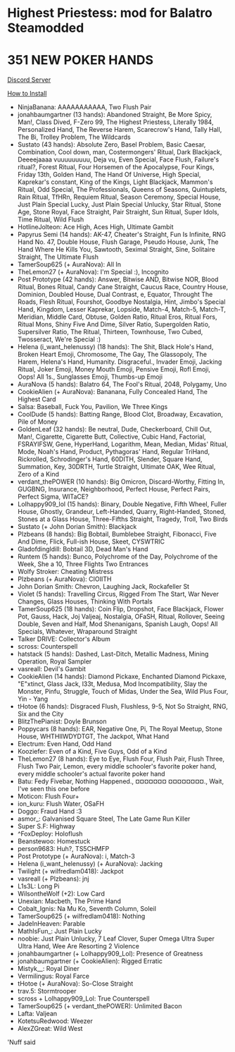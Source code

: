 # Highest Priestess: mod for Balatro Steamodded

# 351 NEW POKER HANDS

[Discord Server](https://discord.gg/XbfZc48t8B)

[How to Install](https://github.com/Steamodded/smods?tab=readme-ov-file#how-to-install-a-mod)

- NinjaBanana: AAAAAAAAAAA, Two Flush Pair
- jonahbaumgartner (13 hands): Abandoned Straight, Be More Spicy, Man!, Class Dived, F-Zero 99, The Highest Priestess, Literally 1984, Personalized Hand, The Reverse Harem, Scarecrow's Hand, Tally Hall, The Bi, Trolley Problem, The Wildcards
- Sustato (43 hands): Absolute Zero, Basel Problem, Basic Caesar, Combination, Cool down, man, Costermongers' Ritual, Dark Blackjack, Deeeejaaaa vuuuuuuuuu, Deja vu, Even Special, Face Flush, Failure's ritual?, Forest Ritual, Four Horsemen of the Apocalypse, Four Kings, Friday 13th, Golden Hand, The Hand Of Universe, High Special, Kaprekar's constant, King of the Kings, Light Blackjack, Mammon's Ritual, Odd Special, The Professionals, Queens of Seasons, Quintuplets, Rain Ritual, TfHRn, Requiem Ritual, Season Ceremony, Special House, Just Plain Special Lucky, Just Plain Special Unlucky, Star Ritual, Stone Age, Stone Royal, Face Straight, Pair Straight, Sun Ritual, Super Idols, Time Ritual, Wild Flush
- HotlineJolteon: Ace High, Aces High, Ultimate Gambit
- Papyrus Semi (14 hands): AK-47, Cheater's Straight, Fun Is Infinite, RNG Hand No. 47, Double House, Flush Garage, Pseudo House, Junk, The Hand Where He Kills You, Sawtooth, Seximal Straight, Sine, Solitaire Straight, The Ultimate Flush
- TamerSoup625 (+ AuraNova): All In
- TheLemon27 (+ AuraNova): I'm Special :), Incognito
- Post Prototype (42 hands): Answer, Bitwise AND, Bitwise NOR, Blood Ritual, Bones Ritual, Candy Cane Straight, Caucus Race, Country House, Dominion, Doubled House, Dual Contrast, e, Equator, Throught The Roads, Flesh Ritual, Fourshot, Goodbye Nostalgia, Hint, Jimbo's Special Hand, Kingdom, Lesser Kaprekar, Lopside, Match-4, Match-5, Match-T, Meridian, Middle Card, Obtuse, Golden Ratio, Ritual Eros, Ritual Fors, Ritual Mons, Shiny Five And Dime, Silver Ratio, Supergolden Ratio, Supersilver Ratio, The Ritual, Thirteen, Townhouse, Two Cubed, Twosseract, We're Special :)
- Helena (i_want_helenussy) (18 hands): The Shit, Black Hole's Hand, Broken Heart Emoji, Chromosome, The Gay, The Glassopoly, The Harem, Helena's Hand, Humanity. Disgraceful., Invader Emoji, Jacking Ritual, Joker Emoji, Money Mouth Emoji, Pensive Emoji, Rofl Emoji, Oops! All 1s., Sunglasses Emoji, Thumbs-up Emoji
- AuraNova (5 hands): Balatro 64, The Fool's Ritual, 2048, Polygamy, Uno
- CookieAlien (+ AuraNova): Bananana, Fully Concealed Hand, The Highest Card
- Salsa: Baseball, Fuck You, Pavilion, We Three Kings
- CoolDude (5 hands): Batting Range, Blood Clot, Broadway, Excavation, Pile of Money
- GoldenLeaf (32 hands): Be neutral, Dude, Checkerboard, Chill Out, Man!, Cigarette, Cigarette Butt, Collective, Cubic Hand, Factorial, FSRAYIFSW, Gene, HyperHand, Logarithm, Mean, Median, Midas' Ritual, Mode, Noah's Hand, Product, Pythagoras' Hand, Regular TriHand, Rickrolled, Schrodinger's Hand, 60DITH, Slender, Square Hand, Summation, Key, 30DRTH, Turtle Straight, Ultimate OAK, Wee Ritual, Zero of a Kind
- verdant_thePOWER (10 hands): Big Omicron, Discard-Worthy, Fitting In, GUGBNG, Insurance, Neighborhood, Perfect House, Perfect Pairs, Perfect Sigma, WITaCE?
- Lolhappy909_lol (15 hands): Binary, Double Negative, Fifth Wheel, Fuller House, Ghostly, Grandeur, Left-Handed, Quarry, Right-Handed, Stoned, Stones at a Glass House, Three-Fifths Straight, Tragedy, Troll, Two Birds
- Sustato (+ John Dorian Smith): Blackjack
- Plzbeans (8 hands): Big Bobtail, Bumblebee Straight, Fibonacci, Five And Dime, Flick, Full-ish House, Skeet, CYSWTRIC
- Gladofdingldill: Bobtail 3D, Dead Man's Hand
- Runtem (5 hands): Bunco, Polychrome of the Day, Polychrome of the Week, She a 10, Three Flights Two Entrances
- Wolfy Stroker: Cheating Mistress
- Plzbeans (+ AuraNova): CIOIITH
- John Dorian Smith: Chevron, Laughing Jack, Rockafeller St
- Violet (5 hands): Travelling Circus, Rigged From The Start, War Never Changes, Glass Houses, Thinking With Portals
- TamerSoup625 (18 hands): Coin Flip, Dropshot, Face Blackjack, Flower Pot, Gauss, Hack, Joj Valjeaj, Nostalgia, OFaSH, Ritual, Rollover, Seeing Double, Seven and Half, Mod Shenanigans, Spanish Laugh, Oops! All Specials, Whatever, Wraparound Straight
- Talker DRIVE: Collector's Album
- scross: Counterspell
- hatstack (5 hands): Dashed, Last-Ditch, Metallic Madness, Mining Operation, Royal Sampler
- vasreall: Devil's Gambit
- CookieAlien (14 hands): Diamond Pickaxe, Enchanted Diamond Pickaxe, "E"xtinct, Glass Jack, l33t, Medusa, Mod Incompatibility, Slay the Monster, Pinfu, Struggle, Touch of Midas, Under the Sea, Wild Plus Four, Yin - Yang
- tHotoe (6 hands): Disgraced Flush, Flushless, 9-5, Not So Straight, RNG, Six and the City
- BlitzThePianist: Doyle Brunson
- Poppycars (8 hands): EAR, Negative One, Pi, The Royal Meetup, Stone House, WHTHIIWDYDTGT, The Jackpot, What Hand
- Electrum: Even Hand, Odd Hand
- Kooziefer: Even of a Kind, Five Guys, Odd of a Kind
- TheLemon27 (8 hands): Eye to Eye, Flush Four, Flush Pair, Flush Three, Flush Two Pair, Lemon, every middle schooler's favorite poker hand, every middle schooler's actual favorite poker hand
- Batu: Fedy Fivebar, Nothing Happened., ¤¤¤¤¤¤¤ ¤¤¤¤¤¤¤¤., Wait, I've seen this one before
- Moticon: Flush Four+
- ion_kuru: Flush Water, OSaFH
- Doggo: Fraud Hand :3
- asmor_: Galvanised Square Steel, The Late Game Run Killer
- Super S.F: Highway
- ^FoxDeploy: Holoflush
- Beanstewoo: Homestuck
- person9683: Huh?, TS5CHMFP
- Post Prototype (+ AuraNova): i, Match-3
- Helena (i_want_helenussy) (+ AuraNova): Jacking
- Twilight (+ wilfredlam0418): Jackpot
- vasreall (+ Plzbeans): jnj
- L1s3L: Long Pi
- WilsontheWolf (+2): Low Card
- Unexian: Macbeth, The Prime Hand
- Cobalt_Ignis: Na Mu Ko, Seventh Column, Soleil
- TamerSoup625 (+ wilfredlam0418): Nothing
- JadeInHeaven: Parable
- MathIsFun_: Just Plain Lucky
- noobie: Just Plain Unlucky, 7 Leaf Clover, Super Omega Ultra Super Ultra Hand, Wee Are Resorting 2 Violence
- jonahbaumgartner (+ Lolhappy909_Lol): Presence of Greatness
- jonahbaumgartner (+ CookieAlien): Rigged Erratic
- Mistyk__: Royal Diner
- Vermilingus: Royal Farce
- tHotoe (+ AuraNova): So-Close Straight
- trav.5: Stormtrooper
- scross + Lolhappy909_Lol: True Counterspell
- TamerSoup625 (+ verdant_thePOWER): Unlimited Bacon
- Lafta: Valjean
- KotetsuRedwood: Weezer
- AlexZGreat: Wild West

'Nuff said
